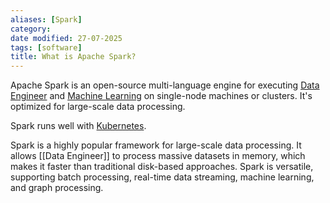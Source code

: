 ```yaml
---
aliases: [Spark]
category:
date modified: 27-07-2025
tags: [software]
title: What is Apache Spark?
---
```

Apache Spark is an open-source multi-language engine for executing [Data Engineer](Data%20Engineer.md) and [Machine Learning](Machine%20Learning.md) on single-node machines or clusters. It's optimized for large-scale data processing.

Spark runs well with [Kubernetes](term/kubernetes.md).

Spark is a highly popular framework for large-scale data processing. It allows [[Data Engineer]] to process massive datasets in memory, which makes it faster than traditional disk-based approaches. Spark is versatile, supporting batch processing, real-time data streaming, machine learning, and graph processing.

